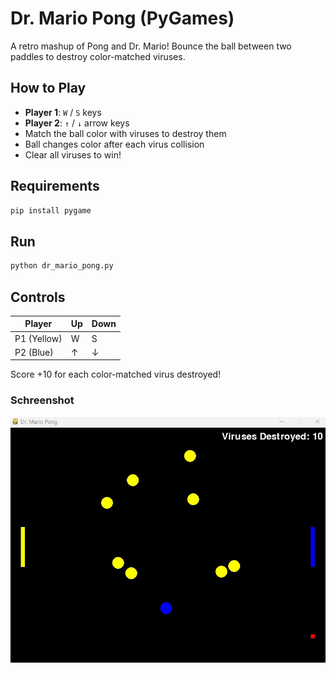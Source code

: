 # Dr. Mario Pong (PyGames)

A retro mashup of Pong and Dr. Mario! Bounce the ball between two paddles to destroy color-matched viruses.

## How to Play

- **Player 1**: `W` / `S` keys
- **Player 2**: `↑` / `↓` arrow keys
- Match the ball color with viruses to destroy them
- Ball changes color after each virus collision
- Clear all viruses to win!

## Requirements

```bash
pip install pygame
```

## Run

```bash
python dr_mario_pong.py
```

## Controls

| Player | Up | Down |
|--------|-------|--------|
| P1 (Yellow) | W | S |
| P2 (Blue) | ↑ | ↓ |

Score +10 for each color-matched virus destroyed!

### Schreenshot
![Dr Mario Pong](pong.jpg)
